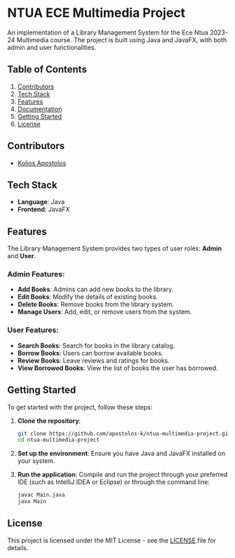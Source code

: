 # NTUA ECE Multimedia Project

An implementation of a Library Management System for the Ece Ntua 2023-24 Multimedia course. The project is built using Java and JavaFX, with both admin and user functionalities.

## Table of Contents
1. [Contributors](#contributors)
2. [Tech Stack](#tech-stack)
3. [Features](#features)
4. [Documentation](#documentation)
5. [Getting Started](#getting-started)
6. [License](#license)

## Contributors
- [Kolios Apostolos](https://github.com/apotolos-k)

## Tech Stack
- **Language**: Java
- **Frontend**: JavaFX

## Features

The Library Management System provides two types of user roles: **Admin** and **User**.

### Admin Features:
- **Add Books**: Admins can add new books to the library.
- **Edit Books**: Modify the details of existing books.
- **Delete Books**: Remove books from the library system.
- **Manage Users**: Add, edit, or remove users from the system.

### User Features:
- **Search Books**: Search for books in the library catalog.
- **Borrow Books**: Users can borrow available books.
- **Review Books**: Leave reviews and ratings for books.
- **View Borrowed Books**: View the list of books the user has borrowed.

## Getting Started

To get started with the project, follow these steps:

1. **Clone the repository**:
    ```sh
    git clone https://github.com/apostolos-k/ntua-multimedia-project.git
    cd ntua-multimedia-project
    ```

2. **Set up the environment**:
   Ensure you have Java and JavaFX installed on your system.

3. **Run the application**:
   Compile and run the project through your preferred IDE (such as IntelliJ IDEA or Eclipse) or through the command line:
   ```sh
   javac Main.java
   java Main

## License

This project is licensed under the MIT License - see the [LICENSE](LICENSE) file for details.
